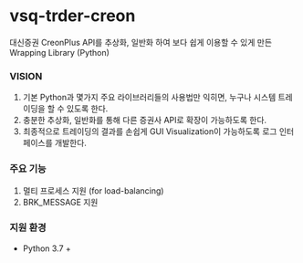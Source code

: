 # vsq-trder-creon
대신증권 CreonPlus API를 추상화, 일반화 하여 보다 쉽게 이용할 수 있게 만든 Wrapping Library (Python)

### VISION
1. 기본 Python과 몇가지 주요 라이브러리들의 사용법만 익히면, 누구나 시스템 트레이딩을 할 수 있도록 한다.
2. 충분한 추상화, 일반화를 통해 다른 증권사 API로 확장이 가능하도록 한다.
3. 최종적으로 트레이딩의 결과를 손쉽게 GUI Visualization이 가능하도록 로그 인터페이스를 개발한다.

### 주요 기능
1. 멀티 프로세스 지원 (for load-balancing)
2. BRK_MESSAGE 지원

### 지원 환경
- Python 3.7 + 
